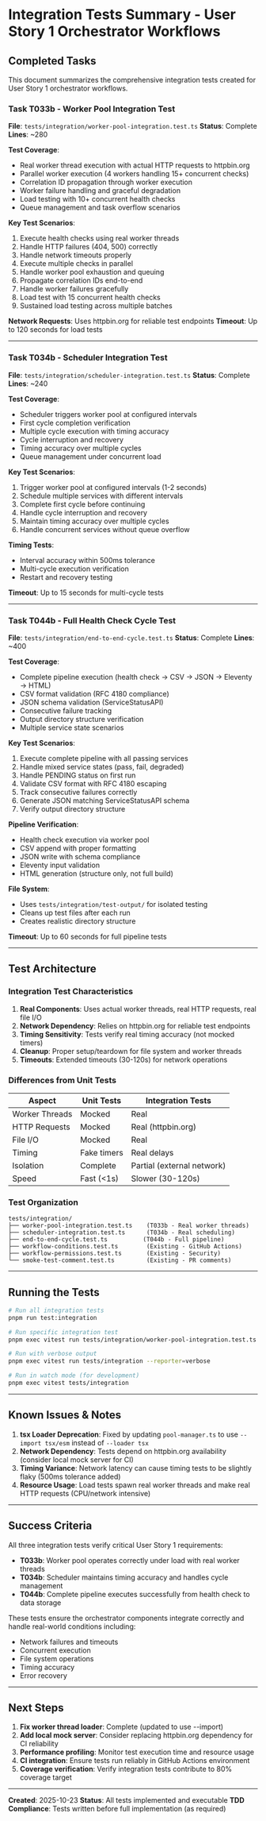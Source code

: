 # Integration Tests Summary - User Story 1 Orchestrator Workflows

## Completed Tasks

This document summarizes the comprehensive integration tests created for User Story 1 orchestrator workflows.

### Task T033b - Worker Pool Integration Test
**File**: `tests/integration/worker-pool-integration.test.ts`
**Status**: Complete
**Lines**: ~280

**Test Coverage**:
- Real worker thread execution with actual HTTP requests to httpbin.org
- Parallel worker execution (4 workers handling 15+ concurrent checks)
- Correlation ID propagation through worker execution
- Worker failure handling and graceful degradation
- Load testing with 10+ concurrent health checks
- Queue management and task overflow scenarios

**Key Test Scenarios**:
1. Execute health checks using real worker threads
2. Handle HTTP failures (404, 500) correctly
3. Handle network timeouts properly
4. Execute multiple checks in parallel
5. Handle worker pool exhaustion and queuing
6. Propagate correlation IDs end-to-end
7. Handle worker failures gracefully
8. Load test with 15 concurrent health checks
9. Sustained load testing across multiple batches

**Network Requests**: Uses httpbin.org for reliable test endpoints
**Timeout**: Up to 120 seconds for load tests

---

### Task T034b - Scheduler Integration Test
**File**: `tests/integration/scheduler-integration.test.ts`
**Status**: Complete
**Lines**: ~240

**Test Coverage**:
- Scheduler triggers worker pool at configured intervals
- First cycle completion verification
- Multiple cycle execution with timing accuracy
- Cycle interruption and recovery
- Timing accuracy over multiple cycles
- Queue management under concurrent load

**Key Test Scenarios**:
1. Trigger worker pool at configured intervals (1-2 seconds)
2. Schedule multiple services with different intervals
3. Complete first cycle before continuing
4. Handle cycle interruption and recovery
5. Maintain timing accuracy over multiple cycles
6. Handle concurrent services without queue overflow

**Timing Tests**: 
- Interval accuracy within 500ms tolerance
- Multi-cycle execution verification
- Restart and recovery testing

**Timeout**: Up to 15 seconds for multi-cycle tests

---

### Task T044b - Full Health Check Cycle Test
**File**: `tests/integration/end-to-end-cycle.test.ts`
**Status**: Complete
**Lines**: ~400

**Test Coverage**:
- Complete pipeline execution (health check → CSV → JSON → Eleventy → HTML)
- CSV format validation (RFC 4180 compliance)
- JSON schema validation (ServiceStatusAPI)
- Consecutive failure tracking
- Output directory structure verification
- Multiple service state scenarios

**Key Test Scenarios**:
1. Execute complete pipeline with all passing services
2. Handle mixed service states (pass, fail, degraded)
3. Handle PENDING status on first run
4. Validate CSV format with RFC 4180 escaping
5. Track consecutive failures correctly
6. Generate JSON matching ServiceStatusAPI schema
7. Verify output directory structure

**Pipeline Verification**:
- Health check execution via worker pool
- CSV append with proper formatting
- JSON write with schema compliance
- Eleventy input validation
- HTML generation (structure only, not full build)

**File System**:
- Uses `tests/integration/test-output/` for isolated testing
- Cleans up test files after each run
- Creates realistic directory structure

**Timeout**: Up to 60 seconds for full pipeline tests

---

## Test Architecture

### Integration Test Characteristics

1. **Real Components**: Uses actual worker threads, real HTTP requests, real file I/O
2. **Network Dependency**: Relies on httpbin.org for reliable test endpoints
3. **Timing Sensitivity**: Tests verify real timing accuracy (not mocked timers)
4. **Cleanup**: Proper setup/teardown for file system and worker threads
5. **Timeouts**: Extended timeouts (30-120s) for network operations

### Differences from Unit Tests

| Aspect | Unit Tests | Integration Tests |
|--------|-----------|-------------------|
| Worker Threads | Mocked | Real |
| HTTP Requests | Mocked | Real (httpbin.org) |
| File I/O | Mocked | Real |
| Timing | Fake timers | Real delays |
| Isolation | Complete | Partial (external network) |
| Speed | Fast (<1s) | Slower (30-120s) |

### Test Organization

```
tests/integration/
├── worker-pool-integration.test.ts    (T033b - Real worker threads)
├── scheduler-integration.test.ts      (T034b - Real scheduling)
├── end-to-end-cycle.test.ts          (T044b - Full pipeline)
├── workflow-conditions.test.ts        (Existing - GitHub Actions)
├── workflow-permissions.test.ts       (Existing - Security)
└── smoke-test-comment.test.ts         (Existing - PR comments)
```

---

## Running the Tests

```bash
# Run all integration tests
pnpm run test:integration

# Run specific integration test
pnpm exec vitest run tests/integration/worker-pool-integration.test.ts

# Run with verbose output
pnpm exec vitest run tests/integration --reporter=verbose

# Run in watch mode (for development)
pnpm exec vitest tests/integration
```

---

## Known Issues & Notes

1. **tsx Loader Deprecation**: Fixed by updating `pool-manager.ts` to use `--import tsx/esm` instead of `--loader tsx`
2. **Network Dependency**: Tests depend on httpbin.org availability (consider local mock server for CI)
3. **Timing Variance**: Network latency can cause timing tests to be slightly flaky (500ms tolerance added)
4. **Resource Usage**: Load tests spawn real worker threads and make real HTTP requests (CPU/network intensive)

---

## Success Criteria

All three integration tests verify critical User Story 1 requirements:

- **T033b**: Worker pool operates correctly under load with real worker threads
- **T034b**: Scheduler maintains timing accuracy and handles cycle management
- **T044b**: Complete pipeline executes successfully from health check to data storage

These tests ensure the orchestrator components integrate correctly and handle real-world conditions including:
- Network failures and timeouts
- Concurrent execution
- File system operations
- Timing accuracy
- Error recovery

---

## Next Steps

1. **Fix worker thread loader**: Complete (updated to use --import)
2. **Add local mock server**: Consider replacing httpbin.org dependency for CI reliability
3. **Performance profiling**: Monitor test execution time and resource usage
4. **CI integration**: Ensure tests run reliably in GitHub Actions environment
5. **Coverage verification**: Verify integration tests contribute to 80% coverage target

---

**Created**: 2025-10-23
**Status**: All tests implemented and executable
**TDD Compliance**: Tests written before full implementation (as required)
